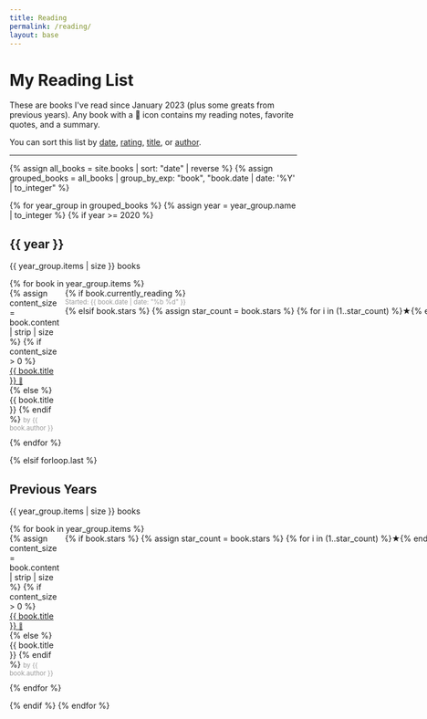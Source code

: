 ```yaml
---
title: Reading
permalink: /reading/
layout: base
---
```


<h1>My Reading List</h1>

<p>These are books I've read since January 2023 (plus some greats from previous years).
  Any book with a 📝 icon contains my reading notes, favorite quotes, and a summary.
</p>
<p>  You can sort this list by
  <a href="#" onclick="showList('date'); return false;">date</a>,
  <a href="#" onclick="showList('rating'); return false;">rating</a>,
  <a href="#" onclick="showList('title'); return false;">title</a>, or
  <a href="#" onclick="showList('author'); return false;">author</a>.
</p>

<hr/>

<div id="date-list">
{% assign all_books = site.books | sort: "date" | reverse %}
{% assign grouped_books = all_books | group_by_exp: "book", "book.date | date: '%Y' | to_integer" %}

{% for year_group in grouped_books %}
    {% assign year = year_group.name | to_integer %}
    {% if year >= 2020 %}
        <div>
            <h2>{{ year }}</h2>
            <p>{{ year_group.items | size }} books</p>
            <ul style="list-style-type: none; padding: 0;">
                {% for book in year_group.items %}
                    <li style="display: grid; grid-template-columns: auto min-content; gap: 10px; align-items: start; margin-bottom: 10px;">
                        <div>
                            {% assign content_size = book.content | strip | size %}
                            {% if content_size > 0 %}
                                <a href="{{ book.url }}" rel="nofollow noopener" style="{% if book.stars == 5 %}font-weight: bold;{% endif %} text-decoration: none; display: block;">
                                    {{ book.title }} <span style="font-size: 0.8em; color: #4a4a4a;">📝</span>
                                </a>
                            {% else %}
                                <span style="{% if book.stars == 5 %}font-weight: bold;{% endif %} display: block;">{{ book.title }}</span>
                            {% endif %}
                            <span style="{% if book.stars == 5 %}font-weight: bold;{% endif %} display: block; font-size: 0.8em; color: #999;">by {{ book.author }}</span>
                        </div>
                        <span style="white-space: nowrap; color: {% if book.stars == 5 %}gold{% endif %};">
                            {% if book.currently_reading %}
                                <span style="display: block; font-size: 0.8em; color: #999;">Started: {{ book.date | date: "%b %d" }}</span>
                            {% elsif book.stars %}
                                {% assign star_count = book.stars %}
                                {% for i in (1..star_count) %}★{% endfor %}
                            {% endif %}
                        </span>
                    </li>
                {% endfor %}
            </ul>
        </div>
    {% elsif forloop.last %}
        <div>
            <h2>Previous Years</h2>
            <p>{{ year_group.items | size }} books</p>
            <ul style="list-style-type: none; padding: 0;">
                {% for book in year_group.items %}
                    <li style="display: grid; grid-template-columns: auto min-content; gap: 10px; align-items: start; margin-bottom: 10px;">
                        <div>
                            {% assign content_size = book.content | strip | size %}
                            {% if content_size > 0 %}
                                <a href="{{ book.url }}" rel="nofollow noopener" style="{% if book.stars == 5 %}font-weight: bold;{% endif %} text-decoration: none; display: block;">
                                    {{ book.title }} <span style="font-size: 0.8em; color: #4a4a4a;">📝</span>
                                </a>
                            {% else %}
                                <span style="{% if book.stars == 5 %}font-weight: bold;{% endif %} display: block;">{{ book.title }}</span>
                            {% endif %}
                            <span style="{% if book.stars == 5 %}font-weight: bold;{% endif %} display: block; font-size: 0.8em; color: #999;">by {{ book.author }}</span>
                        </div>
                        <span style="white-space: nowrap; color: {% if book.stars == 5 %}gold{% else %}black{% endif %};">
                            {% if book.stars %}
                                {% assign star_count = book.stars %}
                                {% for i in (1..star_count) %}★{% endfor %}
                            {% endif %}
                        </span>
                    </li>
                {% endfor %}
            </ul>
        </div>
    {% endif %}
{% endfor %}
</div>

<div id="rating-list" style="display: none;">
  {% assign rated_books = site.books | where_exp: "book", "book.stars" | sort: "stars" | reverse %}
  {% assign unrated_books = site.books | where_exp: "book", "book.stars == nil" %}
  <ul style="list-style-type: none; padding: 0;">
    {% for book in rated_books %}
      <li style="display: grid; grid-template-columns: auto min-content; gap: 10px; align-items: start; margin-bottom: 10px;">
        <div>
          {% assign content_size = book.content | strip | size %}
          {% if content_size > 0 %}
            <a href="{{ book.url }}" rel="nofollow noopener" style="{% if book.stars == 5 %}font-weight: bold;{% endif %} text-decoration: none; display: block;">
              {{ book.title }} <span style="font-size: 0.8em; color: #4a4a4a;">📝</span>
            </a>
          {% else %}
            <span style="{% if book.stars == 5 %}font-weight: bold;{% endif %} display: block;">{{ book.title }}</span>
          {% endif %}
          <span style="{% if book.stars == 5 %}font-weight: bold;{% endif %} display: block; font-size: 0.8em; color: #999;">by {{ book.author }}</span>
        </div>
        <span style="white-space: nowrap; color: {% if book.stars == 5 %}gold{% endif %};">
          {% assign star_count = book.stars %}
          {% for i in (1..star_count) %}★{% endfor %}
        </span>
      </li>
    {% endfor %}
    {% for book in unrated_books %}
      <li style="display: grid; grid-template-columns: auto min-content; gap: 10px; align-items: start; margin-bottom: 10px;">
        <div>
          {% assign content_size = book.content | strip | size %}
          {% if content_size > 0 %}
            <a href="{{ book.url }}" rel="nofollow noopener" style="text-decoration: none; display: block;">
              {{ book.title }} <span style="font-size: 0.8em; color: #4a4a4a;">📝</span>
            </a>
          {% else %}
            <span style="display: block;">{{ book.title }}</span>
          {% endif %}
          <span style="display: block; font-size: 0.8em; color: #999;">by {{ book.author }}</span>
        </div>
        <span style="white-space: nowrap;">Unrated</span>
      </li>
    {% endfor %}
  </ul>
</div>

<div id="title-list" style="display: none;">
  {% assign sorted_books = site.books | sort: "title" %}
  <ul style="list-style-type: none; padding: 0;">
    {% for book in sorted_books %}
      <li style="display: grid; grid-template-columns: auto min-content; gap: 10px; align-items: start; margin-bottom: 10px;">
        <div>
          {% assign content_size = book.content | strip | size %}
          {% if content_size > 0 %}
            <a href="{{ book.url }}" rel="nofollow noopener" style="{% if book.stars == 5 %}font-weight: bold;{% endif %} text-decoration: none; display: block;">
              {{ book.title }} <span style="font-size: 0.8em; color: #4a4a4a;">📝</span>
            </a>
          {% else %}
            <span style="{% if book.stars == 5 %}font-weight: bold;{% endif %} display: block;">{{ book.title }}</span>
          {% endif %}
          <span style="{% if book.stars == 5 %}font-weight: bold;{% endif %} display: block; font-size: 0.8em; color: #999;">by {{ book.author }}</span>
        </div>
        <span style="white-space: nowrap; color: {% if book.stars == 5 %}gold{% endif %};">
          {% if book.stars %}
            {% assign star_count = book.stars %}
            {% for i in (1..star_count) %}★{% endfor %}
          {% endif %}
        </span>
      </li>
    {% endfor %}
  </ul>
</div>

<div id="author-list" style="display: none;">
  {% assign sorted_books = site.books | sort_natural: "author" %}
  <ul style="list-style-type: none; padding: 0;">
    {% for book in sorted_books %}
      {% assign words = book.author | split: ' ' %}
      {% assign last_name = words | last %}
      <li style="display: grid; grid-template-columns: auto min-content; gap: 10px; align-items: start; margin-bottom: 10px;" data-last-name="{{ last_name }}">
        <div>
          {% assign content_size = book.content | strip | size %}
          {% if content_size > 0 %}
            <a href="{{ book.url }}" rel="nofollow noopener" style="{% if book.stars == 5 %}font-weight: bold;{% endif %} text-decoration: none; display: block;">
              {{ book.title }} <span style="font-size: 0.8em; color: #4a4a4a;">📝</span>
            </a>
          {% else %}
            <span style="{% if book.stars == 5 %}font-weight: bold;{% endif %} display: block;">{{ book.title }}</span>
          {% endif %}
          <span style="{% if book.stars == 5 %}font-weight: bold;{% endif %} display: block; font-size: 0.8em; color: #999;">by {{ book.author }}</span>
        </div>
        <span style="white-space: nowrap; color: {% if book.stars == 5 %}gold{% endif %};">
          {% if book.stars %}
            {% assign star_count = book.stars %}
            {% for i in (1..star_count) %}★{% endfor %}
          {% endif %}
        </span>
      </li>
    {% endfor %}
  </ul>
</div>

<script>
function showList(listType) {
  document.getElementById('date-list').style.display = 'none';
  document.getElementById('rating-list').style.display = 'none';
  document.getElementById('title-list').style.display = 'none';
  document.getElementById('author-list').style.display = 'none';
  document.getElementById(listType + '-list').style.display = 'block';

  if (listType === 'author') {
    sortAuthorList();
  }
}

function sortAuthorList() {
  var list = document.querySelector("#author-list ul");
  var items = list.querySelectorAll("li");
  var itemsArray = Array.from(items);

  itemsArray.sort(function(a, b) {
    var lastNameA = a.getAttribute('data-last-name').toLowerCase();
    var lastNameB = b.getAttribute('data-last-name').toLowerCase();
    return lastNameA.localeCompare(lastNameB);
  });

  itemsArray.forEach(function(item) {
    list.appendChild(item);
  });
}
</script>
